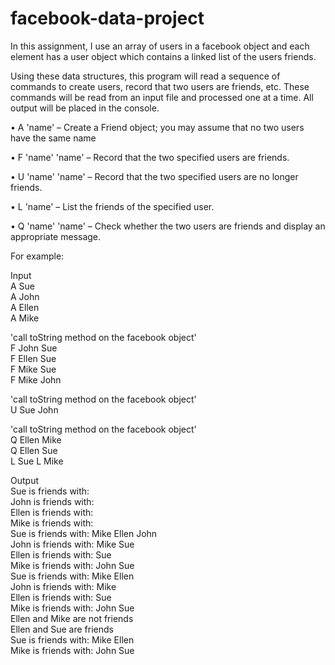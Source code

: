 # facebook-data-project

In this assignment, I  use an array of users in a facebook object and each element has a user object which contains a linked list of the users friends.  </br>

Using these data structures, this program will read a sequence of commands to create users, record that two users are friends, etc.
These commands will be read from an input file and processed one at a time. All output will be placed in the console.


• A 'name' – Create a Friend object; you may assume that no two users have the same name

• F 'name' 'name' – Record that the two specified users are friends.

• U 'name' 'name' – Record that the two specified users are no longer friends.

• L 'name' – List the friends of the specified user.

• Q 'name' 'name' – Check whether the two users are friends and display an appropriate message.

For example: <br />

Input <br />
A Sue<br />
A John <br />
A Ellen <br />
A Mike <br />

'call toString method on the facebook object' <br />
F John Sue <br />
F Ellen Sue <br />
F Mike Sue <br />
F Mike John<br />

'call toString method on the facebook object' <br />
U Sue John <br />

'call toString method on the facebook object' <br />
Q Ellen Mike <br />
Q Ellen Sue <br />
L Sue L Mike <br />

Output <br />
Sue is friends with: <br />
John is friends with: <br />
Ellen is friends with: <br />
Mike is friends with:<br />
Sue is friends with: Mike Ellen John <br />
John is friends with: Mike Sue  <br />
Ellen is friends with: Sue <br />
Mike is friends with: John Sue <br />
Sue is friends with: Mike Ellen <br />
John is friends with: Mike <br />
Ellen is friends with: Sue <br />
Mike is friends with: John Sue <br />
Ellen and Mike are not friends <br />
Ellen and Sue are friends <br />
Sue is friends with: Mike Ellen  <br />
Mike is friends with: John Sue <br />
